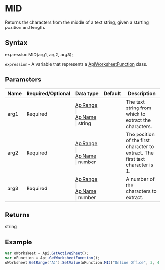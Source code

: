 # MID

Returns the characters from the middle of a text string, given a starting position and length.

## Syntax

expression.MID(arg1, arg2, arg3);

`expression` - A variable that represents a [ApiWorksheetFunction](../ApiWorksheetFunction.md) class.

## Parameters

| **Name** | **Required/Optional** | **Data type** | **Default** | **Description** |
| ------------- | ------------- | ------------- | ------------- | ------------- |
| arg1 | Required | [ApiRange](../../ApiRange/ApiRange.md) &#124; [ApiName](../../ApiName/ApiName.md) &#124; string |  | The text string from which to extract the characters. |
| arg2 | Required | [ApiRange](../../ApiRange/ApiRange.md) &#124; [ApiName](../../ApiName/ApiName.md) &#124; number |  | The position of the first character to extract. The first text character is 1. |
| arg3 | Required | [ApiRange](../../ApiRange/ApiRange.md) &#124; [ApiName](../../ApiName/ApiName.md) &#124; number |  | A number of the characters to extract. |

## Returns

string

## Example



```javascript
var oWorksheet = Api.GetActiveSheet();
var oFunction = Api.GetWorksheetFunction();
oWorksheet.GetRange("A1").SetValue(oFunction.MID("Online Office", 3, 4));
```
